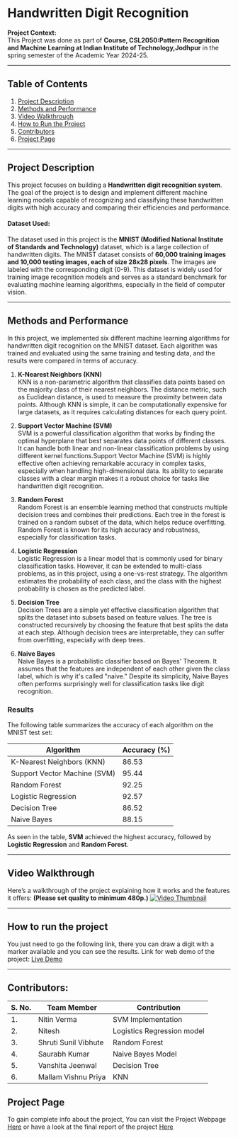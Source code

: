 # Handwritten Digit Recognition

**Project Context:**  
This Project was done as part of **Course, CSL2050:Pattern Recognition and Machine Learning at Indian Institute of Technology,Jodhpur** in the spring semester of the Academic Year 2024-25. 

---

## Table of Contents

1. [Project Description](#project-description)
2. [Methods and Performance](#methods-and-performance)
3. [Video Walkthrough](#video-walkthrough)
4. [How to Run the Project](#how-to-run-the-project)
5. [Contributors](#contributors)
6. [Project Page](#project-page)

---

## Project Description

This project focuses on building a **Handwritten digit recognition system**. The goal of the project is to design and implement different machine learning models capable of recognizing and classifying these handwritten digits with high accuracy and comparing their efficiencies and performance.
#### Dataset Used:
The dataset used in this project is the **MNIST (Modified National Institute of Standards and Technology)** dataset, which is a large collection of handwritten digits. The MNIST dataset consists of **60,000 training images and 10,000 testing images, each of size 28x28 pixels**. The images are labeled with the corresponding digit (0-9). This dataset is widely used for training image recognition models and serves as a standard benchmark for evaluating machine learning algorithms, especially in the field of computer vision.

---

## Methods and Performance

In this project, we implemented six different machine learning algorithms for handwritten digit recognition on the MNIST dataset. Each algorithm was trained and evaluated using the same training and testing data, and the results were compared in terms of accuracy.

1. **K-Nearest Neighbors (KNN)**  
   KNN is a non-parametric algorithm that classifies data points based on the majority class of their nearest neighbors. The distance metric, such as Euclidean distance, is used to measure the proximity between data points. Although KNN is simple, it can be computationally expensive for large datasets, as it requires calculating distances for each query point.

2. **Support Vector Machine (SVM)**  
   SVM is a powerful classification algorithm that works by finding the optimal hyperplane that best separates data points of different classes. It can handle both linear and non-linear classification problems by using different kernel functions.Support Vector Machine (SVM) is highly effective often achieving remarkable accuracy in complex tasks, especially when handling high-dimensional data. Its ability to separate classes with a clear margin makes it a robust choice for tasks like handwritten digit recognition.

3. **Random Forest**  
   Random Forest is an ensemble learning method that constructs multiple decision trees and combines their predictions. Each tree in the forest is trained on a random subset of the data, which helps reduce overfitting. Random Forest is known for its high accuracy and robustness, especially for classification tasks.

4. **Logistic Regression**  
   Logistic Regression is a linear model that is commonly used for binary classification tasks. However, it can be extended to multi-class problems, as in this project, using a one-vs-rest strategy. The algorithm estimates the probability of each class, and the class with the highest probability is chosen as the predicted label.

5. **Decision Tree**  
   Decision Trees are a simple yet effective classification algorithm that splits the dataset into subsets based on feature values. The tree is constructed recursively by choosing the feature that best splits the data at each step. Although decision trees are interpretable, they can suffer from overfitting, especially with deep trees.

6. **Naive Bayes**  
   Naive Bayes is a probabilistic classifier based on Bayes' Theorem. It assumes that the features are independent of each other given the class label, which is why it's called "naive." Despite its simplicity, Naive Bayes often performs surprisingly well for classification tasks like digit recognition.

### Results

The following table summarizes the accuracy of each algorithm on the MNIST test set:

| Algorithm                | Accuracy (%) |
|--------------------------|--------------|
| K-Nearest Neighbors (KNN) | 86.53         |
| Support Vector Machine (SVM) | 95.44       |
| Random Forest            | 92.25       |
| Logistic Regression      | 92.57        |
| Decision Tree            | 86.52         |
| Naive Bayes              | 88.15         |

As seen in the table, **SVM** achieved the highest accuracy, followed by **Logistic Regression** and **Random Forest**. 




---

## Video Walkthrough

Here’s a walkthrough of the project explaining how it works and the features it offers:
**(Please set quality to minimum 480p.)**
[![Video Thumbnail](https://img.youtube.com/vi/GoP_YK_526g/0.jpg)](https://www.youtube.com/watch?v=GoP_YK_526g)


---
## How to run the project
You just need to go the following link, there you can draw a digit with a marker available and you can see the results.
Link for web demo of the project:
[Live Demo](https://handwritten-digit-recognition-vjhi.vercel.app/)

---
## Contributors:
|S. No.|Team Member | Contribution| 
|--|--|--|
|1.| Nitin Verma| SVM Implementation | 
|2.|Nitesh |Logistics Regression model| 
|3.| Shruti Sunil Vibhute| Random Forest| 
|4.|Saurabh Kumar |Naive Bayes Model| 
|5.|Vanshita Jeenwal| Decision Tree| 
|6.|Mallam Vishnu Priya|KNN |

## Project Page
To gain complete info about the project, You can visit the Project Webpage [Here](https://nitesh0409.github.io/prml_project_page/) or have a look at the final report of the project [Here](https://drive.google.com/file/d/1WzB1VxCSLcLyC7XfWgc-tA-_h54ddrs3/view?usp=sharing)

